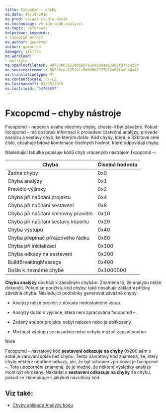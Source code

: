 ```yaml
---
title: FxCopCmd – chyby
ms.date: 10/19/2016
ms.prod: visual-studio-dev14
ms.technology: vs-ide-code-analysis
ms.topic: reference
helpviewer_keywords:
- FxCopCmd errors
ms.author: gewarren
author: gewarren
manager: jillfra
ms.workload:
- multiple
ms.openlocfilehash: 4d723065e224058b7e269299aad2900f97a1425d
ms.sourcegitcommit: 8b538eea125241e9d6d8b7297b72a66faa9a4a47
ms.translationtype: MT
ms.contentlocale: cs-CZ
ms.lasthandoff: 01/23/2019
ms.locfileid: "54786597"
---
```

# <a name="fxcopcmd-tool-errors"></a>Fxcopcmd – chyby nástroje

Fxcopcmd – nebere v úvahu všechny chyby, chcete-li být závažné. Pokud fxcopcmd – má dostatek informací k provedení částečné analýzy, provede analýzu a sestavy chyb, ke kterým došlo. Kód chyby, která je 32bitové celé číslo, obsahuje bitová kombinace číselných hodnot, které odpovídají chyby.

Následující tabulka popisuje kódů chyb vrácených nástrojem fxcopcmd –:

|Chyba|Číselná hodnota|
|-----------|-------------------|
|Žádné chyby|0x0|
|Chyba analýzy|0x1|
|Pravidlo výjimky|0x2|
|Chyba při načítání projektu|0x4|
|Chyba při načítání sestavení|0x8|
|Chyba při načítání knihovny pravidlo|0x10|
|Chyba při načítání sestavy importu|0x20|
|Chyba výstupu|0x40|
|Chyba přepínač příkazového řádku|0x80|
|Chyba při inicializaci|0x100|
|Chyba odkazy na sestavení|0x200|
|BuildBreakingMessage|0x400|
|Došlo k neznámé chybě|0x1000000|

**Chyba analýzy** dochází k závažným chybám. Znamená to, že analýzu nelze dokončit. Pokud se používá, kód chyby: také obsahuje základní příčiny závažná chyba. Následující podmínky generovat závažné chyby:

- Analýzy nelze provést z důvodu nedostatečné vstup.

- Analýzy došlo k výjimce, která není zpracována fxcopcmd –.

- Zadaný soubor projektu nebyl nalezen nebo je poškozený.

- Možnost výstupu se nezadalo nebo nebylo možné zapsat soubor.

> [!NOTE]
> Fxcopcmd – návratový kód **sestavení odkazuje na chyby** 0x200 sám o sobě je varování spíše než chybu. Tento návratový kód znamená, že, který chybí některé nepřímé odkazy, ale, že byl schopen zpracovat je fxcopcmd –. Toto upozornění znamená, že je možné, že některé výsledky analýzy mohl být ohrožený. Nakládat s **sestavení odkazuje na chyby** za chybu, pokud se zkombinuje s jakýkoli návratový kód.

## <a name="see-also"></a>Viz také:

- [Chyby aplikace Analýzy kódu](../code-quality/code-analysis-application-errors.md)